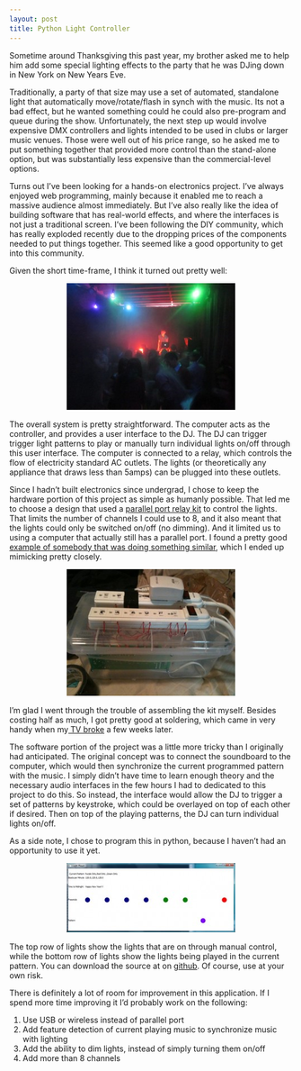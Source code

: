 ```yaml
---
layout: post
title: Python Light Controller
---
```

<p>Sometime around Thanksgiving this past year, my brother asked me to help him add some special lighting effects to the party that he was DJing down in New York on New Years Eve.</p>
<p>Traditionally, a party of that size may use a set of automated, standalone light that automatically move/rotate/flash in synch with the music.  Its not a bad effect, but he wanted something could he could also pre-program and queue during the show.  Unfortunately, the next step up would involve expensive DMX controllers and lights intended to be used in clubs or larger music venues. Those were well out of his price range, so he asked me to put something together that provided more control than the stand-alone option, but was substantially less expensive than the commercial-level options.</p>
<p>Turns out I&#8217;ve been looking for a hands-on electronics project.  I&#8217;ve always enjoyed web programming, mainly because it enabled me to reach a massive audience almost immediately.  But I&#8217;ve also really like the idea of building software that has real-world effects, and where the interfaces is not just a traditional screen.  I&#8217;ve been following the DIY community, which has really exploded recently due to the dropping prices of the components needed to put things together.  This seemed like a good opportunity to get into this community.</p>
<p>Given the short time-frame, I think it turned out pretty well:</p>
<p style="text-align: center;"><a href="/blog/images/python_light_controller1_large.jpg"><img title="New Years Party" src="/blog/images/python_light_controller1_small.jpg" alt="" /></a></p>
<p>The overall system is pretty straightforward.  The computer acts as the controller, and provides a user interface to the DJ.  The DJ can trigger trigger light patterns to play or manually turn individual lights on/off through this user interface.  The computer is connected to a relay, which controls the flow of electricity standard AC outlets.  The lights (or theoretically any appliance that draws less than 5amps) can be plugged into these outlets.</p>
<p>Since I hadn&#8217;t built electronics since undergrad, I chose to keep the hardware portion of this project as simple as humanly possible.  That led me to choose a design that used a <a href="http://www.web-tronics.com/pcprinporrel.html">parallel port relay kit</a> to control the lights.  That limits the number of channels I could use to 8, and it also meant that the lights could only be switched on/off (no dimming).  And it limited us to using a computer that actually still has a parallel port.  I found a pretty good <a href="http://blog.wensheng.com/2008/11/super-easy-python-powered-christmas.html">example of somebody that was doing something similar</a>, which I ended up mimicking pretty closely.</p>
<p style="text-align:center"><a href="/blog/images/python_light_controller2_large.jpg"><img title="Finished Product" src="/blog/images/python_light_controller2_small.jpg" alt="" /></a></p>
<p>I&#8217;m glad I went through the trouble of assembling the kit myself.  Besides costing half as much, I got pretty good at soldering, which came in very handy when my<a href="http://www.robscanlon.com/blog/2011/01/fixing-my-samsung-rear-projection-tv/"> TV broke</a> a few weeks later.</p>
<p>The software portion of the project was a little more tricky than I originally had anticipated.  The original concept was to connect the soundboard to the computer, which would then synchronize the current programmed pattern with the music.  I simply didn&#8217;t have time to learn enough theory and the necessary audio interfaces in the few hours I had to dedicated to this project to do this.  So instead, the interface would allow the DJ to trigger a set of patterns by keystroke, which could be overlayed on top of each other if desired.  Then on top of the playing patterns, the DJ can turn individual lights on/off.</p>
<p>As a side note, I chose to program this in python, because I haven&#8217;t had an opportunity to use it yet.</p>
<p style="text-align: center;"><a href="/blog/images/python_light_controller3_large.jpg"><img class="size-medium wp-image-64 aligncenter" title="Light Player" src="/blog/images/python_light_controller3_small.jpg" alt="" /></a></p>
<p>The top row of lights show the lights that are on through manual control, while the bottom row of lights show the lights being played in the current pattern. You can download the source at on <a href="https://github.com/arscan/lightplayer">github</a>.  Of course, use at your own risk.</p>
<p>There is definitely a lot of room for improvement in this application.  If I spend more time improving it I&#8217;d probably work on the following:</p>
<ol>
<li>Use USB or wireless instead of parallel port</li>
<li>Add feature detection of current playing music to synchronize music with lighting</li>
<li>Add the ability to dim lights, instead of simply turning them on/off</li>
<li>Add more than 8 channels</li>
</ol>
